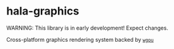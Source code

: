 # hala-graphics

WARNING: This library is in early development! Expect changes.

Cross-platform graphics rendering system backed by [`wgpu`](https://github.com/gfx-rs/wgpu)
